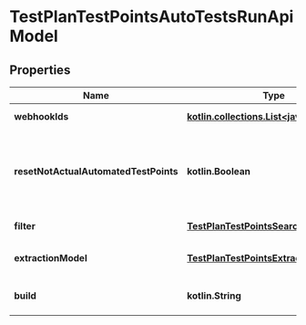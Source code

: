 
# TestPlanTestPointsAutoTestsRunApiModel

## Properties
| Name | Type | Description | Notes |
| ------------ | ------------- | ------------- | ------------- |
| **webhookIds** | [**kotlin.collections.List&lt;java.util.UUID&gt;**](java.util.UUID.md) | Webhook ids to run. |  |
| **resetNotActualAutomatedTestPoints** | **kotlin.Boolean** | Reset test point status when actual work item does not automated. |  |
| **filter** | [**TestPlanTestPointsSearchApiModel**](TestPlanTestPointsSearchApiModel.md) | Test points filters. |  [optional] |
| **extractionModel** | [**TestPlanTestPointsExtractionApiModel**](TestPlanTestPointsExtractionApiModel.md) | Test points extraction model. |  [optional] |
| **build** | **kotlin.String** | Specifies the test run build. |  [optional] |



